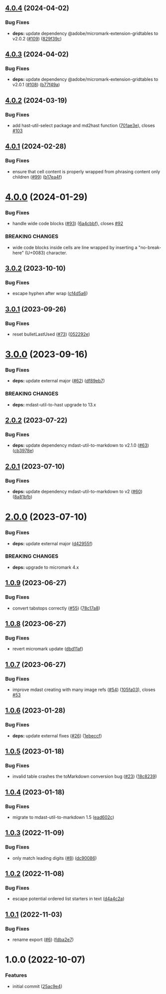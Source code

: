 ## [4.0.4](https://github.com/adobe/mdast-util-gridtables/compare/v4.0.3...v4.0.4) (2024-04-02)


### Bug Fixes

* **deps:** update dependency @adobe/micromark-extension-gridtables to v2.0.2 ([#109](https://github.com/adobe/mdast-util-gridtables/issues/109)) ([829f39c](https://github.com/adobe/mdast-util-gridtables/commit/829f39c91c228a1b2641b363a601743d7aba528d))

## [4.0.3](https://github.com/adobe/mdast-util-gridtables/compare/v4.0.2...v4.0.3) (2024-04-02)


### Bug Fixes

* **deps:** update dependency @adobe/micromark-extension-gridtables to v2.0.1 ([#108](https://github.com/adobe/mdast-util-gridtables/issues/108)) ([b77f49a](https://github.com/adobe/mdast-util-gridtables/commit/b77f49acfb2f1e7850ad0e707013c54c34fe1533))

## [4.0.2](https://github.com/adobe/mdast-util-gridtables/compare/v4.0.1...v4.0.2) (2024-03-19)


### Bug Fixes

* add hast-util-select package and md2hast function ([701ae3e](https://github.com/adobe/mdast-util-gridtables/commit/701ae3ef3f55db1056a59f0078a24216cb9234be)), closes [#103](https://github.com/adobe/mdast-util-gridtables/issues/103)

## [4.0.1](https://github.com/adobe/mdast-util-gridtables/compare/v4.0.0...v4.0.1) (2024-02-28)


### Bug Fixes

* ensure that cell content is properly wrapped from phrasing content only children ([#99](https://github.com/adobe/mdast-util-gridtables/issues/99)) ([b17ea4f](https://github.com/adobe/mdast-util-gridtables/commit/b17ea4f20af4d9ee6dfa2d8d85e1269b7872fbbb))

# [4.0.0](https://github.com/adobe/mdast-util-gridtables/compare/v3.0.2...v4.0.0) (2024-01-29)


### Bug Fixes

* handle wide code blocks ([#93](https://github.com/adobe/mdast-util-gridtables/issues/93)) ([6a4cbbf](https://github.com/adobe/mdast-util-gridtables/commit/6a4cbbf25fefde451a3d49fc4667b4203876bd4c)), closes [#92](https://github.com/adobe/mdast-util-gridtables/issues/92)


### BREAKING CHANGES

* wide code blocks inside cells are line wrapped by inserting a "no-break-here" (U+0083) character.

## [3.0.2](https://github.com/adobe/mdast-util-gridtables/compare/v3.0.1...v3.0.2) (2023-10-10)


### Bug Fixes

* escape hyphen after wrap ([cf4d5a6](https://github.com/adobe/mdast-util-gridtables/commit/cf4d5a6d7f870948751c13d0a263b527ed0d60d7))

## [3.0.1](https://github.com/adobe/mdast-util-gridtables/compare/v3.0.0...v3.0.1) (2023-09-26)


### Bug Fixes

* reset bulletLastUsed ([#73](https://github.com/adobe/mdast-util-gridtables/issues/73)) ([052292e](https://github.com/adobe/mdast-util-gridtables/commit/052292ee2d8a19fdda527c2704c523ee87a703b8))

# [3.0.0](https://github.com/adobe/mdast-util-gridtables/compare/v2.0.2...v3.0.0) (2023-09-16)


### Bug Fixes

* **deps:** update external major ([#62](https://github.com/adobe/mdast-util-gridtables/issues/62)) ([df89eb7](https://github.com/adobe/mdast-util-gridtables/commit/df89eb7af506cd827d51ee60b24cc3ef21829e09))


### BREAKING CHANGES

* **deps:** mdast-util-to-hast upgrade to 13.x

## [2.0.2](https://github.com/adobe/mdast-util-gridtables/compare/v2.0.1...v2.0.2) (2023-07-22)


### Bug Fixes

* **deps:** update dependency mdast-util-to-markdown to v2.1.0 ([#63](https://github.com/adobe/mdast-util-gridtables/issues/63)) ([cb3978e](https://github.com/adobe/mdast-util-gridtables/commit/cb3978ece8c6a314b9aa496f1597eeb56c20ddae))

## [2.0.1](https://github.com/adobe/mdast-util-gridtables/compare/v2.0.0...v2.0.1) (2023-07-10)


### Bug Fixes

* **deps:** update dependency mdast-util-to-markdown to v2 ([#60](https://github.com/adobe/mdast-util-gridtables/issues/60)) ([8a81bfb](https://github.com/adobe/mdast-util-gridtables/commit/8a81bfba15b95c4b2a65c9c660f13a721e622f89))

# [2.0.0](https://github.com/adobe/mdast-util-gridtables/compare/v1.0.9...v2.0.0) (2023-07-10)


### Bug Fixes

* **deps:** update external major  ([d42955f](https://github.com/adobe/mdast-util-gridtables/commit/d42955ffbe93e1f012d68807c23872d83749604f))


### BREAKING CHANGES

* **deps:** upgrade to micromark 4.x

## [1.0.9](https://github.com/adobe/mdast-util-gridtables/compare/v1.0.8...v1.0.9) (2023-06-27)


### Bug Fixes

* convert tabstops correctly ([#55](https://github.com/adobe/mdast-util-gridtables/issues/55)) ([78c17a8](https://github.com/adobe/mdast-util-gridtables/commit/78c17a87689de0b7cb50ea02932c1999928d0c49))

## [1.0.8](https://github.com/adobe/mdast-util-gridtables/compare/v1.0.7...v1.0.8) (2023-06-27)


### Bug Fixes

* revert micromark update ([dbd11af](https://github.com/adobe/mdast-util-gridtables/commit/dbd11af6c1809d34795457060454226029e06df0))

## [1.0.7](https://github.com/adobe/mdast-util-gridtables/compare/v1.0.6...v1.0.7) (2023-06-27)


### Bug Fixes

* improve mdast creating with many image refs ([#54](https://github.com/adobe/mdast-util-gridtables/issues/54)) ([105fa03](https://github.com/adobe/mdast-util-gridtables/commit/105fa03db858ae6fe1eabff2bb389ec6793a31e8)), closes [#53](https://github.com/adobe/mdast-util-gridtables/issues/53)

## [1.0.6](https://github.com/adobe/mdast-util-gridtables/compare/v1.0.5...v1.0.6) (2023-01-28)


### Bug Fixes

* **deps:** update external fixes ([#26](https://github.com/adobe/mdast-util-gridtables/issues/26)) ([1ebeccf](https://github.com/adobe/mdast-util-gridtables/commit/1ebeccff53ed84effda195c330d2345e0ad05df1))

## [1.0.5](https://github.com/adobe/mdast-util-gridtables/compare/v1.0.4...v1.0.5) (2023-01-18)


### Bug Fixes

* invalid table crashes the toMarkdown conversion bug ([#23](https://github.com/adobe/mdast-util-gridtables/issues/23)) ([18c8239](https://github.com/adobe/mdast-util-gridtables/commit/18c82393fa49a459f66a66e465d142b7e8550b70))

## [1.0.4](https://github.com/adobe/mdast-util-gridtables/compare/v1.0.3...v1.0.4) (2023-01-18)


### Bug Fixes

* migrate to mdast-util-to-markdown 1.5 ([ead602c](https://github.com/adobe/mdast-util-gridtables/commit/ead602cf80cc4c94e86cf77fc320024cbfb1bccf))

## [1.0.3](https://github.com/adobe/mdast-util-gridtables/compare/v1.0.2...v1.0.3) (2022-11-09)


### Bug Fixes

* only match leading digits ([#8](https://github.com/adobe/mdast-util-gridtables/issues/8)) ([dc90086](https://github.com/adobe/mdast-util-gridtables/commit/dc90086d39ea08f9137f45b596dba5683ae33950))

## [1.0.2](https://github.com/adobe/mdast-util-gridtables/compare/v1.0.1...v1.0.2) (2022-11-08)


### Bug Fixes

* escape potential ordered list starters in text ([d4a4c2a](https://github.com/adobe/mdast-util-gridtables/commit/d4a4c2a363d5a7c96564b0e0a418bfbc0000bd2a))

## [1.0.1](https://github.com/adobe/mdast-util-gridtables/compare/v1.0.0...v1.0.1) (2022-11-03)


### Bug Fixes

* rename export ([#6](https://github.com/adobe/mdast-util-gridtables/issues/6)) ([fdba2e7](https://github.com/adobe/mdast-util-gridtables/commit/fdba2e7931166151b60fd0984c6a140e86d1e661))

# 1.0.0 (2022-10-07)


### Features

* initial commit ([25ac9e4](https://github.com/adobe/mdast-util-gridtables/commit/25ac9e49eebb8f73baff3e9eb0c454297ebfd398))
